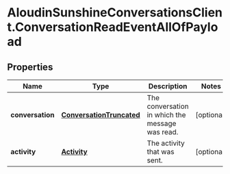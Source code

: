 # AloudinSunshineConversationsClient.ConversationReadEventAllOfPayload

## Properties

Name | Type | Description | Notes
------------ | ------------- | ------------- | -------------
**conversation** | [**ConversationTruncated**](ConversationTruncated.md) | The conversation in which the message was read. | [optional] 
**activity** | [**Activity**](Activity.md) | The activity that was sent. | [optional] 


